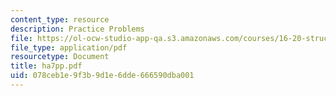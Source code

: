 ```yaml
---
content_type: resource
description: Practice Problems
file: https://ol-ocw-studio-app-qa.s3.amazonaws.com/courses/16-20-structural-mechanics-fall-2002/078ceb1e9f3b9d1e6dde666590dba001_ha7pp.pdf
file_type: application/pdf
resourcetype: Document
title: ha7pp.pdf
uid: 078ceb1e-9f3b-9d1e-6dde-666590dba001
---
```

